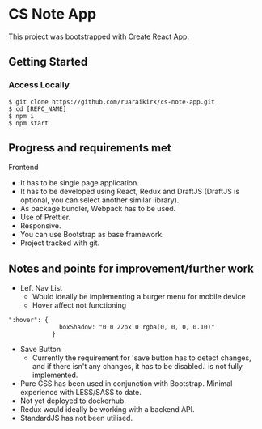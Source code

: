# CS Note App

This project was bootstrapped with [Create React App](https://github.com/facebook/create-react-app).

## Getting Started

### Access Locally
```
$ git clone https://github.com/ruaraikirk/cs-note-app.git
$ cd [REPO_NAME]
$ npm i
$ npm start
```

## Progress and requirements met
Frontend
- It has to be single page application.
- It has to be developed using React, Redux and DraftJS (DraftJS is optional, you can select another similar library).
- As package bundler, Webpack has to be used.
- Use of Prettier. 
- Responsive.
- You can use Bootstrap as base framework.
- Project tracked with git.

## Notes and points for improvement/further work
* Left Nav List
  * Would ideally be implementing a burger menu for mobile device
  * Hover affect not functioning
```
":hover": {
              boxShadow: "0 0 22px 0 rgba(0, 0, 0, 0.10)"
            }
```
* Save Button
  * Currently the requirement for 'save button has to detect changes, and if there isn't any changes, it has to be disabled.' is not fully implemented.
* Pure CSS has been used in conjunction with Bootstrap. Minimal experience with LESS/SASS to date.
* Not yet deployed to dockerhub. 
* Redux would ideally be working with a backend API.
* StandardJS has not been utilised.

